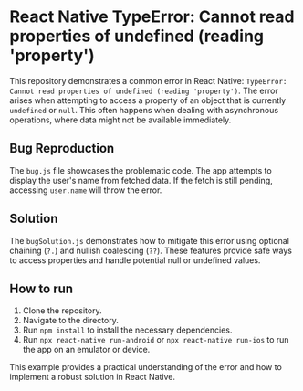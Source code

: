 # React Native TypeError: Cannot read properties of undefined (reading 'property')

This repository demonstrates a common error in React Native: `TypeError: Cannot read properties of undefined (reading 'property')`.  The error arises when attempting to access a property of an object that is currently `undefined` or `null`. This often happens when dealing with asynchronous operations, where data might not be available immediately.

## Bug Reproduction

The `bug.js` file showcases the problematic code.  The app attempts to display the user's name from fetched data. If the fetch is still pending, accessing `user.name` will throw the error.

## Solution

The `bugSolution.js` demonstrates how to mitigate this error using optional chaining (`?.`) and nullish coalescing (`??`).  These features provide safe ways to access properties and handle potential null or undefined values.

## How to run

1. Clone the repository.
2. Navigate to the directory.
3. Run `npm install` to install the necessary dependencies.
4. Run `npx react-native run-android` or `npx react-native run-ios` to run the app on an emulator or device.

This example provides a practical understanding of the error and how to implement a robust solution in React Native.